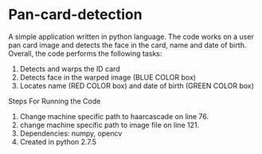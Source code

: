 # Pan-card-detection
A simple application written in python language. The code works on a user pan card image and detects the face in the card, name and date of birth.
Overall, the code performs the following tasks:
1) Detects and warps the ID card
2) Detects face in the warped image (BLUE COLOR box)
3) Locates name (RED COLOR box) and date of birth (GREEN COLOR box)

Steps For Running the Code

1) Change machine specific path to haarcascade on line 76.      
2) change machine specific path to image file on line 121.     
3) Dependencies: numpy, opencv        
4) Created in python 2.7.5      
